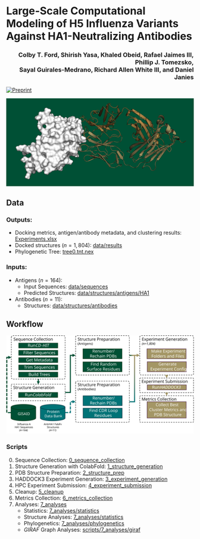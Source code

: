 # Large-Scale Computational Modeling of H5 Influenza Variants Against HA1-Neutralizing Antibodies

<h3 align="right">Colby T. Ford, Shirish Yasa, Khaled Obeid, Rafael Jaimes III, Phillip J. Tomezsko, <br>Sayal Guirales-Medrano, Richard Allen White III, and Daniel Janies</h3>

[![Preprint](https://img.shields.io/badge/bioRxiv-10.1101/2024.07.14.603367-bb2635?style=for-the-badge&logo=read.cv)](https://www.biorxiv.org/content/10.1101/2024.07.14.603367)

![Interface Example](figures/structures/media/UNCC_H5_mediaheader_AVFluIg03__EPI3358339.png)

## Data

### Outputs:

- Docking metrics, antigen/antibody metadata, and clustering results: [Experiments.xlsx](Experiments.xlsx)
- Docked structures ($n=1,804$): [data/results](data/results)
- Phylogenetic Tree: [tree0.tnt.nex](scripts/7_analyses/phylogenetics/18k_tree/tree0.tnt.nex)

### Inputs:

- Antigens ($n=164$):
    - Input Sequences: [data/sequences](data/sequences)
    - Predicted Structures: [data/structures/antigens/HA1](data/structures/antigens/HA1)
- Antibodies ($n=11$):
    - Structures: [data/structures/antibodies](data/structures/antibodies)


## Workflow

![Workflow](figures/workflow.svg)

### Scripts

0. Sequence Collection: [0_sequence_collection](scripts/0_sequence_collection)
1. Structure Generation with ColabFold: [1_structure_generation](scripts/1_structure_generation)
2. PDB Structure Preparation: [2_structure_prep](scripts/2_structure_prep)
3. HADDOCK3 Experiment Generation: [3_experiment_generation](scripts/3_experiment_generation)
4. HPC Experiment Submission: [4_experiment_submission](scripts/4_experiment_submission)
5. Cleanup: [5_cleanup](scripts/5_cleanup)
6. Metrics Collection: [6_metrics_collection](scripts/6_metrics_collection)
7. Analyses: [7_analyses](scripts/7_analyses)
    - Statistics: [7_analyses/statistics](scripts/7_analyses/statistics)
    - Structure Analyses: [7_analyses/statistics](scripts/7_analyses/structure_analyses)
    - Phylogenetics: [7_analyses/phylogenetics](scripts/7_analyses/phylogenetics)
    - _GIRAF_ Graph Analyses: [scripts/7_analyses/giraf](scripts/7_analyses/giraf)

